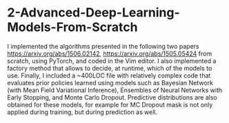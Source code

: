# 2-Advanced-Deep-Learning-Models-From-Scratch

I implemented the algorithms presented in the following two papers https://arxiv.org/abs/1506.02142, https://arxiv.org/abs/1505.05424 from scratch, using PyTorch, and coded in the Vim editor.
I also implemented a factory method that allows to decide, at runtime, which of the models to use. Finally, I included a ~400LOC file with relatively complex code that evaluates prior policies learned using models such as Bayesian Network (with Mean Field Variational Inference), Ensembles of Neural Networks with Early Stopping, and Monte Carlo Dropout. Predictive distributions are also obtained for these models, for example for MC Dropout mask is not only applied during training, but during prediction as well.
